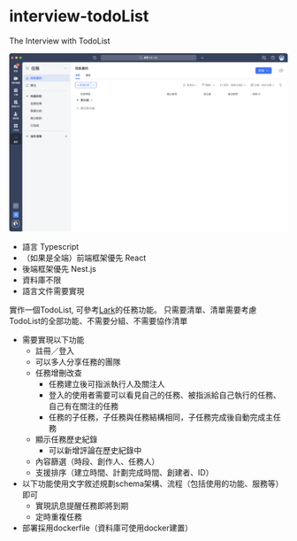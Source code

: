 # interview-todoList
The Interview with TodoList

![](./WX20230319-183919@2x.png)

- 語言 Typescript
- （如果是全端）前端框架優先 React
- 後端框架優先 Nest.js
- 資料庫不限
- 語言文件需要實現

實作一個TodoList, 可參考[Lark](https://www.larksuite.com/)的任務功能。
只需要清單、清單需要考慮TodoList的全部功能、不需要分組、不需要協作清單
- 需要實現以下功能
   - 註冊／登入
   - 可以多人分享任務的團隊
   - 任務增刪改查
     - 任務建立後可指派執行人及關注人
     - 登入的使用者需要可以看見自己的任務、被指派給自己執行的任務、自己有在關注的任務
     - 任務的子任務，子任務與任務結構相同，子任務完成後自動完成主任務
   - 顯示任務歷史紀錄
     - 可以新增評論在歷史紀錄中
   - 內容篩選（時段、創作人、任務人）
   - 支援排序（建立時間、計劃完成時間、創建者、ID）
- 以下功能使用文字敘述規劃schema架構、流程（包括使用的功能、服務等）即可
   - 實現訊息提醒任務即將到期
   - 定時重複任務
- 部署採用dockerfile（資料庫可使用docker建置）
